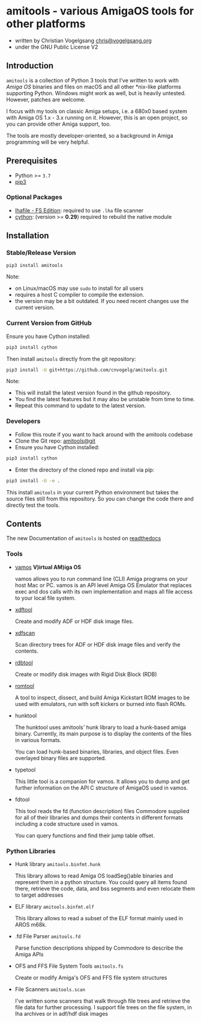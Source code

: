 # amitools - various AmigaOS tools for other platforms

- written by Christian Vogelgsang <chris@vogelgsang.org>
- under the GNU Public License V2

## Introduction

`amitools` is a collection of Python 3 tools that I've written to work with
*Amiga OS* binaries and files on macOS and all other *nix-like platforms
supporting Python. Windows might work as
well, but is heavily untested. However, patches are welcome.

I focus with my tools on classic Amiga setups, i.e. a 680x0 based system with
Amiga OS 1.x - 3.x running on it. However, this is an open project, so you can
provide other Amiga support, too.

The tools are mostly developer-oriented, so a background in Amiga programming
will be very helpful.

## Prerequisites

- Python >= ```3.7```
- [pip3][1]

### Optional Packages

- [lhafile - FS Edition][2]: required to use ```.lha``` file scanner
- [cython][3]: (version >= **0.29**) required to rebuild the native module

[1]: https://pip.pypa.io/en/stable/installation/
[2]: https://github.com/FrodeSolheim/python-lhafile
[3]: https://cython.org

## Installation

### Stable/Release Version

```bash
pip3 install amitools
```

Note:

- on Linux/macOS may use ``sudo`` to install for all users
- requires a host C compiler to compile the extension.
- the version may be a bit outdated. If you need recent changes use the
  current version.

### Current Version from GitHub

Ensure you have Cython installed:

```bash
pip3 install cython
```

Then install `amitools` directly from the git repository:

```bash
pip3 install -U git+https://github.com/cnvogelg/amitools.git
```

Note:

- This will install the latest version found in the github repository.
- You find the latest features but it may also be unstable from time to time.
- Repeat this command to update to the latest version.

### Developers

- Follow this route if you want to hack around with the amitools codebase
- Clone the Git repo: [amitools@git](https://github.com/cnvogelg/amitools)
- Ensure you have Cython installed:

```bash
pip3 install cython
```

- Enter the directory of the cloned repo and install via pip:

```bash
pip3 install -U -e .
```

This install `amitools` in your current Python environment but takes the
source files still from this repository. So you can change the code there
and directly test the tools.

## Contents

The new Documentation of `amitools` is hosted on [readthedocs][4]

### Tools

- [vamos](docs/vamos.md) **V)irtual AM)iga OS**

  vamos allows you to run command line (CLI) Amiga programs on your host
  Mac or PC. vamos is an API level Amiga OS Emulator that replaces exec
  and dos calls with its own implementation and maps all file access to
  your local file system.

- [xdftool][5]

  Create and modify ADF or HDF disk image files.

- [xdfscan][6]

  Scan directory trees for ADF or HDF disk image files and verify the contents.

- [rdbtool][7]

  Create or modify disk images with Rigid Disk Block (RDB)

- [romtool][8]

  A tool to inspect, dissect, and build Amiga Kickstart ROM images to be
  used with emulators, run with soft kickers or burned into flash ROMs.

- hunktool

  The hunktool uses amitools' hunk library to load a hunk-based amiga
  binary. Currently, its main purpose is to display the contents of the
  files in various formats.

  You can load hunk-based binaries, libraries, and object files. Even
  overlayed binary files are supported.

- typetool

  This little tool is a companion for vamos. It allows you to dump and get
  further information on the API C structure of AmigaOS used in vamos.

- fdtool

  This tool reads the fd (function description) files Commodore supplied for
  all of their libraries and dumps their contents in different formats
  including a code structure used in vamos.

  You can query functions and find their jump table offset.

[4]: https://amitools.readthedocs.io/
[5]: https://amitools.readthedocs.io/en/latest/tools/xdftool.html
[6]: https://amitools.readthedocs.io/en/latest/tools/xdfscan.html
[7]: https://amitools.readthedocs.io/en/latest/tools/rdbtool.html
[8]: https://amitools.readthedocs.io/en/latest/tools/romtool.html

### Python Libraries

- Hunk library ```amitools.binfmt.hunk```

  This library allows to read Amiga OS loadSeg()able binaries and represent
  them in a python structure. You could query all items found there,
  retrieve the code, data, and bss segments and even relocate them to target
  addresses

- ELF library ```amitools.binfmt.elf```

  This library allows to read a subset of the ELF format mainly used in
  AROS m68k.

- .fd File Parser ```amitools.fd```

  Parse function descriptions shipped by Commodore to describe the Amiga APIs

- OFS and FFS File System Tools ```amitools.fs```

  Create or modify Amiga's OFS and FFS file system structures

- File Scanners ```amitools.scan```

  I've written some scanners that walk through file trees and retrieve the
  file data for further processing. I support file trees on the file system,
  in lha archives or in adf/hdf disk images
